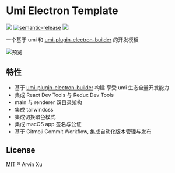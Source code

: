 # Umi Electron Template

![][version-url] [![semantic-release](https://img.shields.io/badge/%20%20%F0%9F%93%A6%F0%9F%9A%80-semantic--release-e10079.svg)](https://github.com/semantic-release/semantic-release) ![][license-url]

[version-url]: https://img.shields.io/github/v/release/arvinxx/umi-electron-template
[license-url]: https://img.shields.io/github/license/arvinxx/umi-electron-template

一个基于 umi 和 [umi-plugin-electron-builder](https://github.com/BySlin/umi-plugin-electron-builder) 的开发模板

![预览](https://gw.alipayobjects.com/zos/antfincdn/k7TRgZNHSJ/1bbf755c-a3bf-45bd-a3f8-64745a93f8b2.png)

## 特性

- 基于 [umi-plugin-electron-builder](https://github.com/BySlin/umi-plugin-electron-builder) 构建 享受 umi 生态全量开发能力
- 集成 React Dev Tools 与 Redux Dev Tools
- main 与 renderer 双目录架构
- 集成 tailwindcss
- 集成切换暗色模式
- 集成 macOS app 签名与公证
- 基于 Gitmoji Commit Workflow, 集成自动化版本管理与发布

## License

[MIT](./LICENSE) ® Arvin Xu
